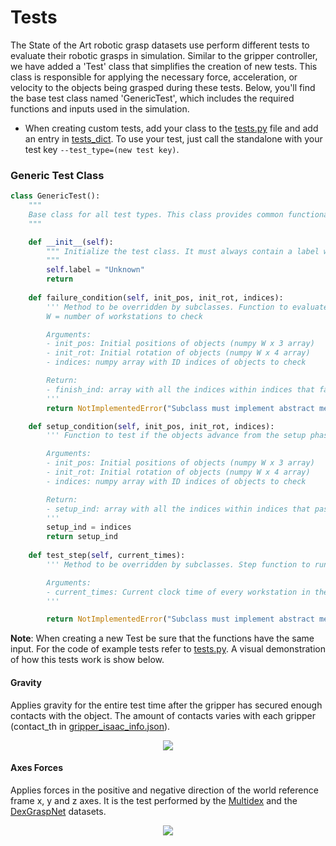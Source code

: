 # Tests

The State of the Art robotic grasp datasets use perform different tests to evaluate their robotic grasps in simulation. Similar to the gripper controller, we have added a 'Test' class that simplifies the creation of new tests. This class is responsible for applying the necessary force, acceleration, or velocity to the objects being grasped during these tests. Below, you'll find the base test class named 'GenericTest', which includes the required functions and inputs used in the simulation.

- When creating custom tests, add your class to the [tests.py](../tests.py) file and add an entry in [tests_dict](../tests.py). To use your test, just call the standalone with your test key `--test_type=(new test key)`.


### Generic Test Class

``` python
class GenericTest():
    """
    Base class for all test types. This class provides common functionality shared across different tests.
    """

    def __init__(self):
        """ Initialize the test class. It must always contain a label with its tag
        """
        self.label = "Unknown"
        return
    
    def failure_condition(self, init_pos, init_rot, indices):
        ''' Method to be overridden by subclasses. Function to evaluate if the test has failed. 
        W = number of workstations to check

        Arguments:
        - init_pos: Initial positions of objects (numpy W x 3 array)
        - init_rot: Initial rotation of objects (numpy W x 4 array)
        - indices: numpy array with ID indices of objects to check 

        Return:
        - finish_ind: array with all the indices within indices that failed the test
        '''
        return NotImplementedError("Subclass must implement abstract method")

    def setup_condition(self, init_pos, init_rot, indices):
        ''' Function to test if the objects advance from the setup phase. Default lets every object pass the setup phase, use ifthere is no desire for such a phase. During the the setup phase a workstations, current time will remain 0.

        Arguments:
        - init_pos: Initial positions of objects (numpy W x 3 array)
        - init_rot: Initial rotation of objects (numpy W x 4 array)
        - indices: numpy array with ID indices of objects to check 

        Return:
        - setup_ind: array with all the indices within indices that passed the setup phase
        '''
        setup_ind = indices
        return setup_ind
    
    def test_step(self, current_times):
        ''' Method to be overridden by subclasses. Step function to run at every physics step. During the the setup phase a workstations, current time will remain 0.

        Arguments:
        - current_times: Current clock time of every workstation in the simulation (W x 1 numpy array)
        '''

        return NotImplementedError("Subclass must implement abstract method")
```

**Note**: When creating a new Test be sure that the functions have the same input. For the code of example tests refer to [tests.py](../tests.py). A visual demonstration of how this tests work is show below.

#### Gravity
Applies gravity for the entire test time after the gripper has secured enough contacts with the object. The amount of contacts varies with each gripper (contact_th in [gripper_isaac_info.json](../grippers/gripper_isaac_info.json)). 

<p align="center">
<img src='../media/robotiq_Clock.gif'>
</p>

#### Axes Forces
Applies forces in the positive and negative direction of the world reference frame x, y and z axes. It is the test performed by the [Multidex](https://sites.google.com/view/gendexgrasp/multidex) and the [DexGraspNet](https://pku-epic.github.io/DexGraspNet/) datasets.

<p align="center">
<img src='../media/axes_forces.gif'>
</p>

